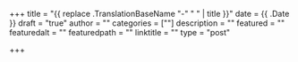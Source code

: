 +++
title = "{{ replace .TranslationBaseName "-" " " | title }}"
date = {{ .Date }}
draft = "true"
author = ""
categories = [""]
description = ""
featured = ""
featuredalt = ""
featuredpath = ""
linktitle = ""
type = "post"

+++
